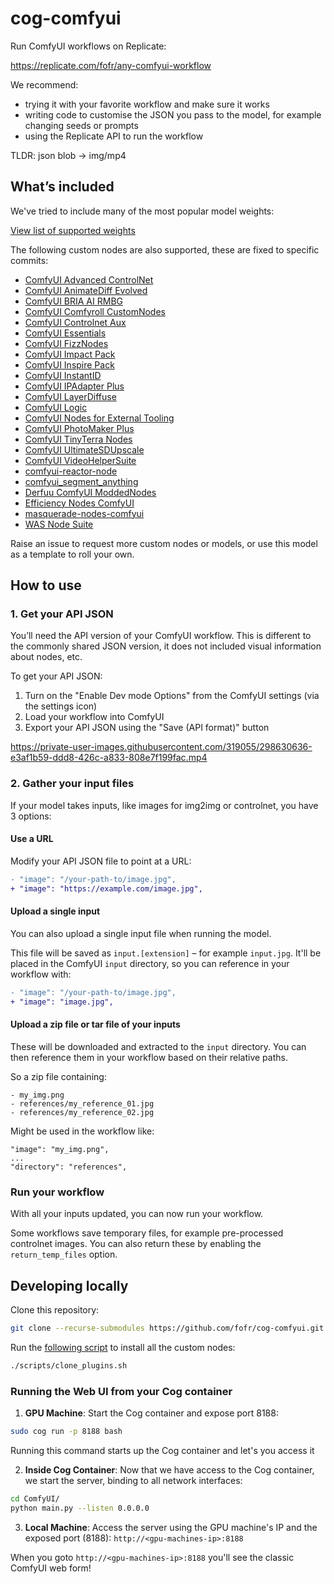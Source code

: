 # cog-comfyui

Run ComfyUI workflows on Replicate:

https://replicate.com/fofr/any-comfyui-workflow

We recommend:

- trying it with your favorite workflow and make sure it works
- writing code to customise the JSON you pass to the model, for example changing seeds or prompts
- using the Replicate API to run the workflow

TLDR: json blob -> img/mp4

## What’s included

We've tried to include many of the most popular model weights:

[View list of supported weights](https://github.com/fofr/cog-comfyui/blob/main/supported_weights.md)

The following custom nodes are also supported, these are fixed to specific commits:

- [ComfyUI Advanced ControlNet](https://github.com/Kosinkadink/ComfyUI-Advanced-ControlNet/tree/bd5bcbf)
- [ComfyUI AnimateDiff Evolved](https://github.com/Kosinkadink/ComfyUI-AnimateDiff-Evolved/tree/6148195)
- [ComfyUI BRIA AI RMBG](https://github.com/ZHO-ZHO-ZHO/ComfyUI-BRIA_AI-RMBG/tree/44a3f8f)
- [ComfyUI Comfyroll CustomNodes](https://github.com/Suzie1/ComfyUI_Comfyroll_CustomNodes/tree/d78b780)
- [ComfyUI Controlnet Aux](https://github.com/Fannovel16/comfyui_controlnet_aux/tree/6d6f63c)
- [ComfyUI Essentials](https://github.com/cubiq/ComfyUI_essentials/tree/c9236fe)
- [ComfyUI FizzNodes](https://github.com/FizzleDorf/ComfyUI_FizzNodes/tree/cd6cadd)
- [ComfyUI Impact Pack](https://github.com/fofr/ComfyUI-Impact-Pack/tree/07a18e7)
- [ComfyUI Inspire Pack](https://github.com/ltdrdata/ComfyUI-Inspire-Pack/tree/c8231dd)
- [ComfyUI InstantID](https://github.com/cubiq/ComfyUI_InstantID/tree/0fcf494)
- [ComfyUI IPAdapter Plus](https://github.com/cubiq/ComfyUI_IPAdapter_plus/tree/0d0a7b3)
- [ComfyUI LayerDiffuse](https://github.com/huchenlei/ComfyUI-layerdiffuse/tree/151f746)
- [ComfyUI Logic](https://github.com/theUpsider/ComfyUI-Logic/tree/fb88973)
- [ComfyUI Nodes for External Tooling](https://github.com/Acly/comfyui-tooling-nodes/tree/bcb591c)
- [ComfyUI PhotoMaker Plus](https://github.com/shiimizu/ComfyUI-PhotoMaker-Plus/tree/4c61084)
- [ComfyUI TinyTerra Nodes](https://github.com/TinyTerra/ComfyUI_tinyterraNodes/tree/eda8a09)
- [ComfyUI UltimateSDUpscale](https://github.com/ssitu/ComfyUI_UltimateSDUpscale/tree/bcefc5b)
- [ComfyUI VideoHelperSuite](https://github.com/Kosinkadink/ComfyUI-VideoHelperSuite/tree/1dbf01b)
- [comfyui-reactor-node](https://github.com/Gourieff/comfyui-reactor-node/tree/ae81f62)
- [comfyui_segment_anything](https://github.com/storyicon/comfyui_segment_anything/tree/681d977)
- [Derfuu ComfyUI ModdedNodes](https://github.com/Derfuu/Derfuu_ComfyUI_ModdedNodes/tree/2ace4c4)
- [Efficiency Nodes ComfyUI](https://github.com/jags111/efficiency-nodes-comfyui/tree/1ac5f18)
- [masquerade-nodes-comfyui](https://github.com/BadCafeCode/tree/masquerade-nodes-comfyui/240209b)
- [WAS Node Suite](https://github.com/WASasquatch/was-node-suite-comfyui/tree/33534f2)

Raise an issue to request more custom nodes or models, or use this model as a template to roll your own.

## How to use

### 1. Get your API JSON

You’ll need the API version of your ComfyUI workflow. This is different to the commonly shared JSON version, it does not included visual information about nodes, etc.

To get your API JSON:

1. Turn on the "Enable Dev mode Options" from the ComfyUI settings (via the settings icon)
2. Load your workflow into ComfyUI
3. Export your API JSON using the "Save (API format)" button

https://private-user-images.githubusercontent.com/319055/298630636-e3af1b59-ddd8-426c-a833-808e7f199fac.mp4

### 2. Gather your input files

If your model takes inputs, like images for img2img or controlnet, you have 3 options:

#### Use a URL

Modify your API JSON file to point at a URL:

```diff
- "image": "/your-path-to/image.jpg",
+ "image": "https://example.com/image.jpg",
```

#### Upload a single input

You can also upload a single input file when running the model.

This file will be saved as `input.[extension]` – for example `input.jpg`. It'll be placed in the ComfyUI `input` directory, so you can reference in your workflow with:

```diff
- "image": "/your-path-to/image.jpg",
+ "image": "image.jpg",
```

#### Upload a zip file or tar file of your inputs

These will be downloaded and extracted to the `input` directory. You can then reference them in your workflow based on their relative paths.

So a zip file containing:

```
- my_img.png
- references/my_reference_01.jpg
- references/my_reference_02.jpg
```

Might be used in the workflow like:

```
"image": "my_img.png",
...
"directory": "references",
```

### Run your workflow

With all your inputs updated, you can now run your workflow.

Some workflows save temporary files, for example pre-processed controlnet images. You can also return these by enabling the `return_temp_files` option.

## Developing locally

Clone this repository:

```sh
git clone --recurse-submodules https://github.com/fofr/cog-comfyui.git
```

Run the [following script](https://github.com/fofr/cog-comfyui/blob/main/scripts/clone_plugins.sh) to install all the custom nodes:

```sh
./scripts/clone_plugins.sh
```

### Running the Web UI from your Cog container

1. **GPU Machine**: Start the Cog container and expose port 8188:
```sh
sudo cog run -p 8188 bash
```
Running this command starts up the Cog container and let's you access it

2. **Inside Cog Container**: Now that we have access to the Cog container, we start the server, binding to all network interfaces:
```sh
cd ComfyUI/
python main.py --listen 0.0.0.0
```

3. **Local Machine**: Access the server using the GPU machine's IP and the exposed port (8188):
`http://<gpu-machines-ip>:8188`

When you goto `http://<gpu-machines-ip>:8188` you'll see the classic ComfyUI web form!
